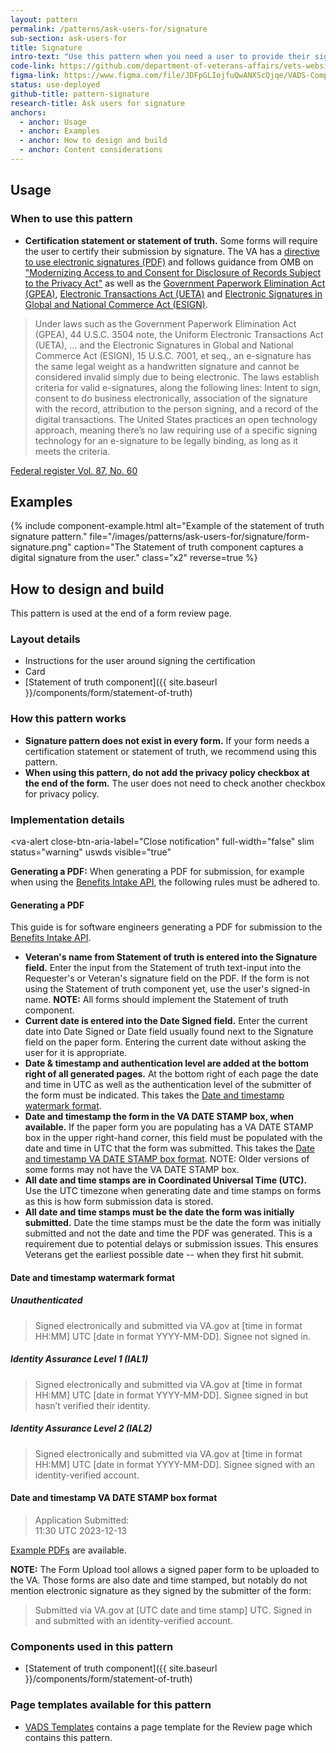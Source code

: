 ```yaml
---
layout: pattern
permalink: /patterns/ask-users-for/signature
sub-section: ask-users-for
title: Signature
intro-text: "Use this pattern when you need a user to provide their signature as a statement of truth."
code-link: https://github.com/department-of-veterans-affairs/vets-website/blob/main/src/platform/forms-system/src/js/components/FormSignature.jsx
figma-link: https://www.figma.com/file/JDFpGLIojfuQwANXScQjqe/VADS-Component-Examples?type=design&node-id=1360%3A85739&mode=design&t=KWZdlejzgnGiPckM-1
status: use-deployed
github-title: pattern-signature
research-title: Ask users for signature
anchors:
  - anchor: Usage
  - anchor: Examples
  - anchor: How to design and build
  - anchor: Content considerations
---
```


## Usage

### When to use this pattern

* **Certification statement or statement of truth.** Some forms will require the user to certify their submission by signature. The VA has a [directive to use electronic signatures (PDF)](https://www.va.gov/vapubs/viewPublication.asp?Pub_ID=823&FType=2) and follows guidance from OMB on ["Modernizing Access to and Consent for Disclosure of Records Subject to the Privacy Act"](https://www.osec.doc.gov/opog/Privacy/memorandums/OMB_M-21-04.pdf) as well as the [Government Paperwork Elimination Act (GPEA)](https://www.cio.gov/handbook/it-laws/gpea/), [Electronic Transactions Act (UETA)](https://www.uniformlaws.org/committees/community-home?CommunityKey=2c04b76c-2b7d-4399-977e-d5876ba7e034) and [Electronic Signatures in Global and National Commerce Act (ESIGN)](https://www.govinfo.gov/content/pkg/PLAW-106publ229/pdf/PLAW-106publ229.pdf).

> Under laws such as the Government Paperwork Elimination Act (GPEA), 44 U.S.C. 3504 note, the Uniform Electronic Transactions Act (UETA), ... and the Electronic Signatures in Global and National Commerce Act (ESIGN), 15 U.S.C. 7001, et seq., an e-signature has the same legal weight as a handwritten signature and cannot be considered invalid simply due to being electronic. The laws establish criteria for valid e-signatures, along the following lines: Intent to sign, consent to do business electronically, association of the signature with the record, attribution to the person signing, and a record of the digital transactions. The United States practices an open technology approach, meaning there’s no law requiring use of a specific signing technology for an e-signature to be legally binding, as long as it meets the criteria. 

[Federal register Vol. 87, No. 60](https://www.govinfo.gov/content/pkg/FR-2022-03-29/pdf/2022-06548.pdf)

## Examples

{% include component-example.html alt="Example of the statement of truth signature pattern." file="/images/patterns/ask-users-for/signature/form-signature.png" caption="The Statement of truth component captures a digital signature from the user." class="x2" reverse=true %}

## How to design and build 

This pattern is used at the end of a form review page.

### Layout details

* Instructions for the user around signing the certification
* Card
* [Statement of truth component]({{ site.baseurl }}/components/form/statement-of-truth)

### How this pattern works

- **Signature pattern does not exist in every form.** If your form needs a certification statement or statement of truth, we recommend using this pattern. 
- **When using this pattern, do not add the privacy policy checkbox at the end of the form.** The user does not need to check another checkbox for  privacy policy. 

### Implementation details

<va-alert
  close-btn-aria-label="Close notification"
  full-width="false"
  slim
  status="warning"
  uswds
  visible="true"
>
  <p class="vads-u-margin-y--0">
    <strong>Generating a PDF:</strong> When generating a PDF for submission, for example when using the <a href="https://developer.va.gov/explore/api/benefits-intake">Benefits Intake API</a>, the following rules must be adhered to.
  </p>
</va-alert>

#### Generating a PDF

This guide is for software engineers generating a PDF for submission to the <a href="https://developer.va.gov/explore/api/benefits-intake">Benefits Intake API</a>.

* **Veteran's name from Statement of truth is entered into the Signature field.** Enter the input from the Statement of truth text-input into the Requester's or Veteran's signature field on the PDF. If the form is not using the Statement of truth component yet, use the user's signed-in name. **NOTE:** All forms should implement the Statement of truth component.
* **Current date is entered into the Date Signed field.** Enter the current date into Date Signed or Date field usually found next to the Signature field on the paper form. Entering the current date without asking the user for it is appropriate.
* **Date &amp; timestamp and authentication level are added at the bottom right of all generated pages.** At the bottom right of each page the date and time in UTC as well as the authentication level of the submitter of the form must be indicated. This takes the [Date and timestamp watermark format](#date-and-timestamp-watermark-format).
* **Date and timestamp the form in the VA DATE STAMP box, when available.** If the paper form you are populating has a VA DATE STAMP box in the upper right-hand corner, this field must be populated with the date and time in UTC that the form was submitted. This takes the [Date and timestamp VA DATE STAMP box format](#date-and-timestamp-va-date-stamp-box-format). NOTE: Older versions of some forms may not have the VA DATE STAMP box.
* **All date and time stamps are in Coordinated Universal Time (UTC).** Use the UTC timezone when generating date and time stamps on forms as this is how form submission data is stored.
* **All date and time stamps must be the date the form was initially submitted.** Date the time stamps must be the date the form was initially submitted and not the date and time the PDF was generated. This is a requirement due to potential delays or submission issues. This ensures Veterans get the earliest possible date -- when they first hit submit.

#### Date and timestamp watermark format

##### Unauthenticated

> Signed electronically and submitted via VA.gov at [time in format HH:MM] UTC [date in format YYYY-MM-DD]. Signee not signed in.

##### Identity Assurance Level 1 (IAL1)

> Signed electronically and submitted via VA.gov at [time in format HH:MM] UTC [date in format YYYY-MM-DD]. Signee signed in but hasn’t verified their identity.

##### Identity Assurance Level 2 (IAL2)

> Signed electronically and submitted via VA.gov at [time in format HH:MM] UTC [date in format YYYY-MM-DD]. Signee signed with an identity-verified account.

#### Date and timestamp VA DATE STAMP box format

> Application Submitted:<br />
> 11:30 UTC 2023-12-13

[Example PDFs](https://www.figma.com/file/Mcspa23rssXdDqwoWumuEV/Date-Authenticated-PDF-Stamp?type=design&node-id=1-25&mode=design&t=1tySoIe8RW7XGFMu-0) are available.

**NOTE:** The Form Upload tool allows a signed paper form to be uploaded to the VA. Those forms are also date and time stamped, but notably do not mention electronic signature as they signed by the submitter of the form:

> Submitted via VA.gov at [UTC date and time stamp] UTC. Signed in and submitted with an identity-verified account.

### Components used in this pattern

* [Statement of truth component]({{ site.baseurl }}/components/form/statement-of-truth)

### Page templates available for this pattern

* [VADS Templates](https://www.figma.com/file/4A3O3mVx4xDAKfHE7fPF1U/VADS-Templates---SANDBOX-USE-WITH-CAUTION?type=design&node-id=112%3A11074&mode=design&t=jGEZxdu9cs3idXUa-1) contains a page template for the Review page which contains this pattern.